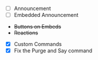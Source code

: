 - [ ] Announcement
- [ ] Embedded Announcement
- ~~Buttons on Embeds~~
- ~~Reactions~~
- [x] Custom Commands
- [x] Fix the Purge and Say command
